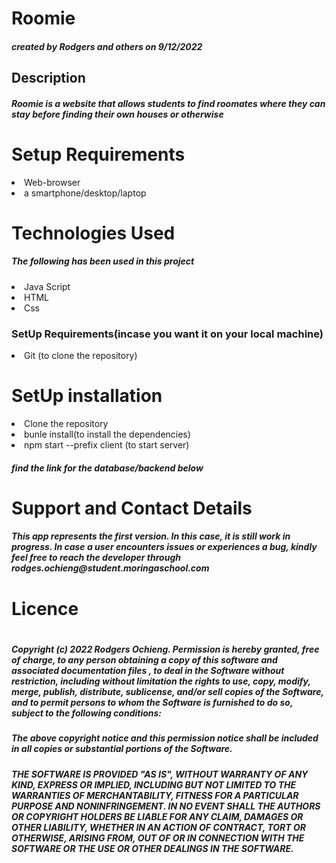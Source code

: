 <h1>Roomie</hi>
<h5>created by Rodgers and others on 9/12/2022</h5>
<h2>Description</h2>
<h5>Roomie is a website that allows students to find roomates where they can stay before finding their own houses or otherwise</h5>

<h1> Setup Requirements</h1>
<li>Web-browser</li>
<li>a smartphone/desktop/laptop</li>

<h1>Technologies Used</h1>
<h5>The following has been used in this project</h5>
<li>Java Script</li>
<li>HTML</li>
<li>Css</li>

<h3>SetUp Requirements(incase you want it on your local machine)</h3>
<li>Git (to clone the repository)</li>
<h1>SetUp installation</h1>
<li>Clone the repository</li>
<li>bunle install(to install the dependencies)</li>
<li>npm start --prefix client (to start server)</li>
<h5>find the link for the database/backend below</h5>
<a href="https://github.com/rodgersochieng/roomiebackend"><a>

<h1>Support and Contact Details</h1>

<h5>This app represents the first version. In this case, it is still work in progress. In case a user encounters issues or experiences a bug, kindly feel free to reach the developer through rodges.ochieng@student.moringaschool.com</h5>

<h1>Licence<h1>
<h5>Copyright (c) 2022 Rodgers Ochieng.
Permission is hereby granted, free of charge, to any person obtaining a copy of this software and associated documentation files , to deal in the Software without restriction, including without limitation the rights to use, copy, modify, merge, publish, distribute, sublicense, and/or sell copies of the Software, and to permit persons to whom the Software is furnished to do so, subject to the following conditions:</h5>
<h5>The above copyright notice and this permission notice shall be included in all copies or substantial portions of the Software.

</h5>

<h5>THE SOFTWARE IS PROVIDED "AS IS", WITHOUT WARRANTY OF ANY KIND, EXPRESS OR IMPLIED, INCLUDING BUT NOT LIMITED TO THE WARRANTIES OF MERCHANTABILITY, FITNESS FOR A PARTICULAR PURPOSE AND NONINFRINGEMENT. IN NO EVENT SHALL THE AUTHORS OR COPYRIGHT HOLDERS BE LIABLE FOR ANY CLAIM, DAMAGES OR OTHER LIABILITY, WHETHER IN AN ACTION OF CONTRACT, TORT OR OTHERWISE, ARISING FROM, OUT OF OR IN CONNECTION WITH THE SOFTWARE OR THE USE OR OTHER DEALINGS IN THE SOFTWARE.<h5>
